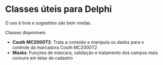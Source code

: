 # Classes úteis para Delphi
<p>O uso é livre e sugestões são bem vindas.</p>


Classes disponiveis
<ul>
<li><b>Couth MC2000T2</b>: Trata a conexão e manipula os dados para o controle da marcadora Couth MC2000T2</li>
<li><b>Masks</b>: Funções de máscara, validação e tratamento dos campos mais comuns em telas de cadastro</li>
</ul>

